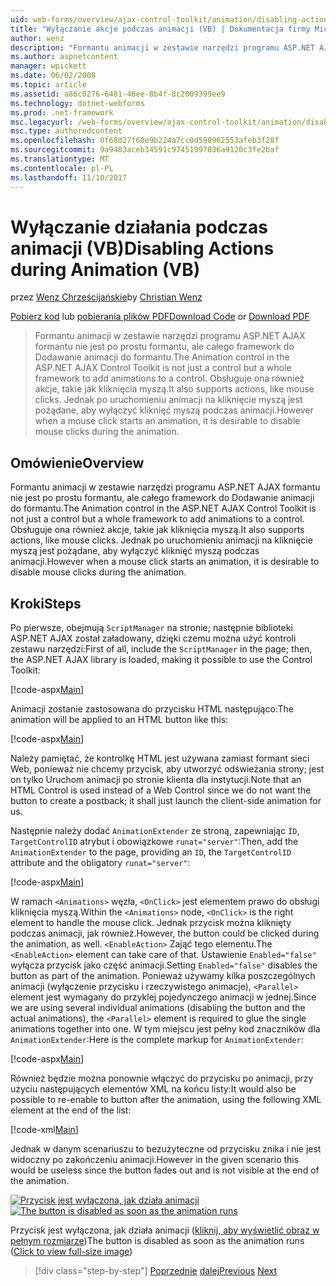 ```yaml
---
uid: web-forms/overview/ajax-control-toolkit/animation/disabling-actions-during-animation-vb
title: "Wyłączanie akcje podczas animacji (VB) | Dokumentacja firmy Microsoft"
author: wenz
description: "Formantu animacji w zestawie narzędzi programu ASP.NET AJAX formantu nie jest po prostu formantu, ale całego framework do Dodawanie animacji do formantu. Obsługuje ona również akcji..."
ms.author: aspnetcontent
manager: wpickett
ms.date: 06/02/2008
ms.topic: article
ms.assetid: a86c0276-6481-46ee-8b4f-8c2009399ee9
ms.technology: dotnet-webforms
ms.prod: .net-framework
msc.legacyurl: /web-forms/overview/ajax-control-toolkit/animation/disabling-actions-during-animation-vb
msc.type: authoredcontent
ms.openlocfilehash: 0f68d27f60e9b224a7cc0d598962553afeb3f28f
ms.sourcegitcommit: 9a9483aceb34591c97451997036a9120c3fe2baf
ms.translationtype: MT
ms.contentlocale: pl-PL
ms.lasthandoff: 11/10/2017
---
```

<a name="disabling-actions-during-animation-vb"></a><span data-ttu-id="4ab26-104">Wyłączanie działania podczas animacji (VB)</span><span class="sxs-lookup"><span data-stu-id="4ab26-104">Disabling Actions during Animation (VB)</span></span>
====================
<span data-ttu-id="4ab26-105">przez [Wenz Chrześcijańskie](https://github.com/wenz)</span><span class="sxs-lookup"><span data-stu-id="4ab26-105">by [Christian Wenz](https://github.com/wenz)</span></span>

<span data-ttu-id="4ab26-106">[Pobierz kod](http://download.microsoft.com/download/f/9/a/f9a26acd-8df4-4484-8a18-199e4598f411/Animation7.vb.zip) lub [pobierania plików PDF](http://download.microsoft.com/download/6/7/1/6718d452-ff89-4d3f-a90e-c74ec2d636a3/animation7VB.pdf)</span><span class="sxs-lookup"><span data-stu-id="4ab26-106">[Download Code](http://download.microsoft.com/download/f/9/a/f9a26acd-8df4-4484-8a18-199e4598f411/Animation7.vb.zip) or [Download PDF](http://download.microsoft.com/download/6/7/1/6718d452-ff89-4d3f-a90e-c74ec2d636a3/animation7VB.pdf)</span></span>

> <span data-ttu-id="4ab26-107">Formantu animacji w zestawie narzędzi programu ASP.NET AJAX formantu nie jest po prostu formantu, ale całego framework do Dodawanie animacji do formantu.</span><span class="sxs-lookup"><span data-stu-id="4ab26-107">The Animation control in the ASP.NET AJAX Control Toolkit is not just a control but a whole framework to add animations to a control.</span></span> <span data-ttu-id="4ab26-108">Obsługuje ona również akcje, takie jak kliknięcia myszą.</span><span class="sxs-lookup"><span data-stu-id="4ab26-108">It also supports actions, like mouse clicks.</span></span> <span data-ttu-id="4ab26-109">Jednak po uruchomieniu animacji na kliknięcie myszą jest pożądane, aby wyłączyć kliknięć myszą podczas animacji.</span><span class="sxs-lookup"><span data-stu-id="4ab26-109">However when a mouse click starts an animation, it is desirable to disable mouse clicks during the animation.</span></span>


## <a name="overview"></a><span data-ttu-id="4ab26-110">Omówienie</span><span class="sxs-lookup"><span data-stu-id="4ab26-110">Overview</span></span>

<span data-ttu-id="4ab26-111">Formantu animacji w zestawie narzędzi programu ASP.NET AJAX formantu nie jest po prostu formantu, ale całego framework do Dodawanie animacji do formantu.</span><span class="sxs-lookup"><span data-stu-id="4ab26-111">The Animation control in the ASP.NET AJAX Control Toolkit is not just a control but a whole framework to add animations to a control.</span></span> <span data-ttu-id="4ab26-112">Obsługuje ona również akcje, takie jak kliknięcia myszą.</span><span class="sxs-lookup"><span data-stu-id="4ab26-112">It also supports actions, like mouse clicks.</span></span> <span data-ttu-id="4ab26-113">Jednak po uruchomieniu animacji na kliknięcie myszą jest pożądane, aby wyłączyć kliknięć myszą podczas animacji.</span><span class="sxs-lookup"><span data-stu-id="4ab26-113">However when a mouse click starts an animation, it is desirable to disable mouse clicks during the animation.</span></span>

## <a name="steps"></a><span data-ttu-id="4ab26-114">Kroki</span><span class="sxs-lookup"><span data-stu-id="4ab26-114">Steps</span></span>

<span data-ttu-id="4ab26-115">Po pierwsze, obejmują `ScriptManager` na stronie; następnie biblioteki ASP.NET AJAX został załadowany, dzięki czemu można użyć kontroli zestawu narzędzi:</span><span class="sxs-lookup"><span data-stu-id="4ab26-115">First of all, include the `ScriptManager` in the page; then, the ASP.NET AJAX library is loaded, making it possible to use the Control Toolkit:</span></span>

[!code-aspx[Main](disabling-actions-during-animation-vb/samples/sample1.aspx)]

<span data-ttu-id="4ab26-116">Animacji zostanie zastosowana do przycisku HTML następująco:</span><span class="sxs-lookup"><span data-stu-id="4ab26-116">The animation will be applied to an HTML button like this:</span></span>

[!code-aspx[Main](disabling-actions-during-animation-vb/samples/sample2.aspx)]

<span data-ttu-id="4ab26-117">Należy pamiętać, że kontrolkę HTML jest używana zamiast formant sieci Web, ponieważ nie chcemy przycisk, aby utworzyć odświeżania strony; jest on tylko Uruchom animacji po stronie klienta dla instytucji.</span><span class="sxs-lookup"><span data-stu-id="4ab26-117">Note that an HTML Control is used instead of a Web Control since we do not want the button to create a postback; it shall just launch the client-side animation for us.</span></span>

<span data-ttu-id="4ab26-118">Następnie należy dodać `AnimationExtender` ze stroną, zapewniając `ID`, `TargetControlID` atrybut i obowiązkowe `runat="server"`:</span><span class="sxs-lookup"><span data-stu-id="4ab26-118">Then, add the `AnimationExtender` to the page, providing an `ID`, the `TargetControlID` attribute and the obligatory `runat="server"`:</span></span>

[!code-aspx[Main](disabling-actions-during-animation-vb/samples/sample3.aspx)]

<span data-ttu-id="4ab26-119">W ramach `<Animations>` węzła, `<OnClick>` jest elementem prawo do obsługi kliknięcia myszą.</span><span class="sxs-lookup"><span data-stu-id="4ab26-119">Within the `<Animations>` node, `<OnClick>` is the right element to handle the mouse click.</span></span> <span data-ttu-id="4ab26-120">Jednak przycisk można kliknięty podczas animacji, jak również.</span><span class="sxs-lookup"><span data-stu-id="4ab26-120">However, the button could be clicked during the animation, as well.</span></span> <span data-ttu-id="4ab26-121">`<EnableAction>` Zająć tego elementu.</span><span class="sxs-lookup"><span data-stu-id="4ab26-121">The `<EnableAction>` element can take care of that.</span></span> <span data-ttu-id="4ab26-122">Ustawienie `Enabled="false"` wyłącza przycisk jako część animacji.</span><span class="sxs-lookup"><span data-stu-id="4ab26-122">Setting `Enabled="false"` disables the button as part of the animation.</span></span> <span data-ttu-id="4ab26-123">Ponieważ używamy kilka poszczególnych animacji (wyłączenie przycisku i rzeczywistego animacje), `<Parallel>` element jest wymagany do przyklej pojedynczego animacji w jednej.</span><span class="sxs-lookup"><span data-stu-id="4ab26-123">Since we are using several individual animations (disabling the button and the actual animations), the `<Parallel>` element is required to glue the single animations together into one.</span></span> <span data-ttu-id="4ab26-124">W tym miejscu jest pełny kod znaczników dla `AnimationExtender`:</span><span class="sxs-lookup"><span data-stu-id="4ab26-124">Here is the complete markup for `AnimationExtender`:</span></span>

[!code-aspx[Main](disabling-actions-during-animation-vb/samples/sample4.aspx)]

<span data-ttu-id="4ab26-125">Również będzie można ponownie włączyć do przycisku po animacji, przy użyciu następujących elementów XML na końcu listy:</span><span class="sxs-lookup"><span data-stu-id="4ab26-125">It would also be possible to re-enable to button after the animation, using the following XML element at the end of the list:</span></span>

[!code-xml[Main](disabling-actions-during-animation-vb/samples/sample5.xml)]

<span data-ttu-id="4ab26-126">Jednak w danym scenariuszu to bezużyteczne od przycisku znika i nie jest widoczny po zakończeniu animacji.</span><span class="sxs-lookup"><span data-stu-id="4ab26-126">However in the given scenario this would be useless since the button fades out and is not visible at the end of the animation.</span></span>


<span data-ttu-id="4ab26-127">[![Przycisk jest wyłączona, jak działa animacji](disabling-actions-during-animation-vb/_static/image2.png)](disabling-actions-during-animation-vb/_static/image1.png)</span><span class="sxs-lookup"><span data-stu-id="4ab26-127">[![The button is disabled as soon as the animation runs](disabling-actions-during-animation-vb/_static/image2.png)](disabling-actions-during-animation-vb/_static/image1.png)</span></span>

<span data-ttu-id="4ab26-128">Przycisk jest wyłączona, jak działa animacji ([kliknij, aby wyświetlić obraz w pełnym rozmiarze](disabling-actions-during-animation-vb/_static/image3.png))</span><span class="sxs-lookup"><span data-stu-id="4ab26-128">The button is disabled as soon as the animation runs ([Click to view full-size image](disabling-actions-during-animation-vb/_static/image3.png))</span></span>

>[!div class="step-by-step"]
<span data-ttu-id="4ab26-129">[Poprzednie](animating-in-response-to-user-interaction-vb.md)
[dalej](triggering-an-animation-in-another-control-vb.md)</span><span class="sxs-lookup"><span data-stu-id="4ab26-129">[Previous](animating-in-response-to-user-interaction-vb.md)
[Next](triggering-an-animation-in-another-control-vb.md)</span></span>
